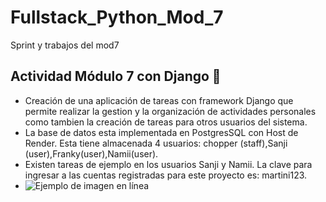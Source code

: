 # Fullstack_Python_Mod_7
Sprint y trabajos del mod7
 ## Actividad Módulo 7 con Django 🚀 ##
- Creación de una aplicación de tareas con framework Django que permite realizar la gestion y la organización de actividades personales como tambien la creación de tareas para otros usuarios del sistema. 
- La base de datos esta implementada en PostgresSQL con Host de Render. Esta tiene almacenada 4 usuarios: chopper (staff),Sanji (user),Franky(user),Namii(user). 
- Existen tareas de ejemplo en los usuarios Sanji y Namii. La clave para ingresar a las cuentas registradas para este proyecto es: martini123.
- <img src="https://drive.google.com/file/d/1E8aSYL-nWp8bNz5D12ISIh1v89-KEMBr/view?usp=True" alt="Ejemplo de imagen en línea">

